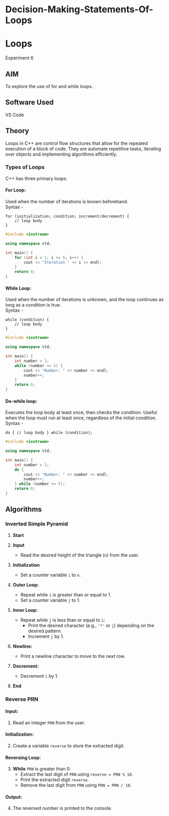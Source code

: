 # Decision-Making-Statements-Of-Loops
# Loops
Experiment 6
## AIM
To explore the use of for and while loops.
## Software Used
VS Code

## Theory
Loops in C++ are control flow structures that allow for the repeated execution of a block of code. They are automate repetitive tasks, iterating over objects and implementing algorithms efficiently.
### Types of Loops
C++ has three primary loops:

#### For Loop:
Used when the number of iterations is known beforehand.  
Syntax -
```
for (initialization; condition; increment/decrement) {
    // loop body
}
```
```cpp
#include <iostream>

using namespace std;

int main() {
    for (int i = 1; i <= 5; i++) {
        cout << "Iteration " << i << endl;
    }
    return 0;
}
```
#### While Loop:

Used when the number of iterations is unknown, and the loop continues as long as a condition is true.  
Syntax -
```
while (condition) {
    // loop body
}
```
```cpp
#include <iostream>

using namespace std;

int main() {
    int number = 1;
    while (number <= 5) {
        cout << "Number: " << number << endl;
        number++;
    }
    return 0;
}
```
#### Do-while loop:

Executes the loop body at least once, then checks the condition.
Useful when the loop must run at least once, regardless of the initial condition.  
Syntax -

```
do { // loop body } while (condition);
```
```cpp
#include <iostream>

using namespace std;

int main() {
    int number = 1;
    do {
        cout << "Number: " << number << endl;
        number++;
    } while (number <= 5);
    return 0;
}
```
## Algorithms
### Inverted Simple Pyramid

1. **Start**

2. **Input**
   - Read the desired height of the triangle (`n`) from the user.

3. **Initialization**
   - Set a counter variable `i` to `n`.

4. **Outer Loop:**
   - Repeat while `i` is greater than or equal to 1.
   - Set a counter variable `j` to 1.

5. **Inner Loop:**
   - Repeat while `j` is less than or equal to `i`:
     - Print the desired character (e.g., `'*'` or `j`) depending on the desired pattern.
     - Increment `j` by 1.

6. **Newline:**
   - Print a newline character to move to the next row.

7. **Decrement:**
   - Decrement `i` by 1.

8. **End**


### Reverse PRN
#### Input:
1. Read an integer `PRN` from the user.

#### Initialization:
2. Create a variable `reverse` to store the extracted digit.

#### Reversing Loop:
3. **While** `PRN` is greater than 0:
   - Extract the last digit of `PRN` using `reverse = PRN % 10`.
   - Print the extracted digit `reverse`.
   - Remove the last digit from `PRN` using `PRN = PRN / 10`.

#### Output:
4. The reversed number is printed to the console.